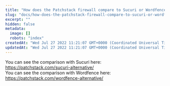 ```yaml
---
title: "How does the Patchstack firewall compare to Sucuri or Wordfence?"
slug: "docs/how-does-the-patchstack-firewall-compare-to-sucuri-or-wordfence"
excerpt: ""
hidden: false
metadata: 
  image: []
  robots: "index"
createdAt: "Wed Jul 27 2022 11:21:07 GMT+0000 (Coordinated Universal Time)"
updatedAt: "Wed Jul 27 2022 11:21:07 GMT+0000 (Coordinated Universal Time)"
---
```

You can see the comparison with Sucuri here: <a href="https://patchstack.com/sucuri-alternative/" target="_blank">https://patchstack.com/sucuri-alternative/</a>  
You can see the comparison with Wordfence here: <a href="https://patchstack.com/wordfence-alternative/" target="_blank">https://patchstack.com/wordfence-alternative/</a>
